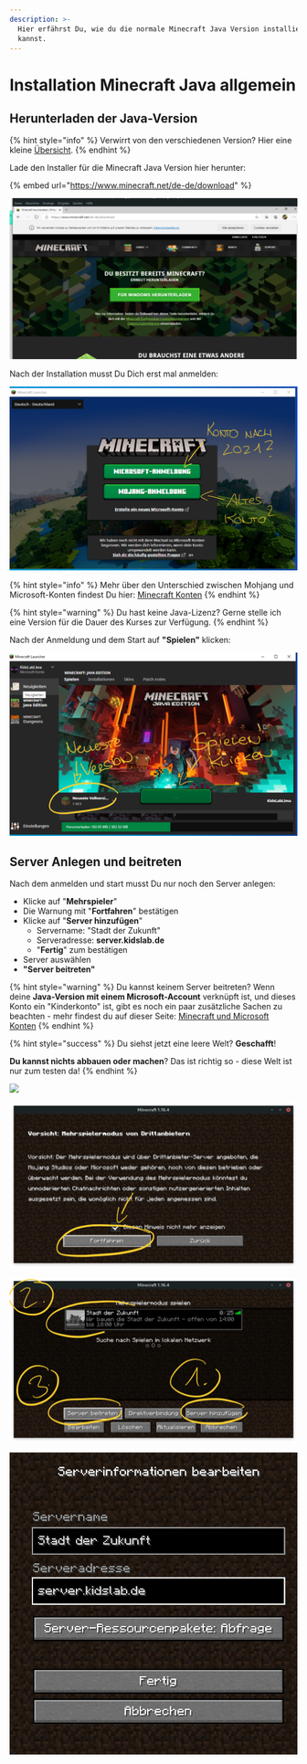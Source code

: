 ```yaml
---
description: >-
  Hier erfährst Du, wie du die normale Minecraft Java Version installieren
  kannst.
---
```


# Installation Minecraft Java allgemein

## Herunterladen der Java-Version

{% hint style="info" %}
Verwirrt von den verschiedenen Version? Hier eine kleine [Übersicht](minecraft-versionen.md).
{% endhint %}

Lade den Installer für die Minecraft Java Version hier herunter:

{% embed url="https://www.minecraft.net/de-de/download" %}

![](../../.gitbook/assets/java-1-download.png)

Nach der Installation musst Du Dich erst mal anmelden:

![](../../.gitbook/assets/java-2-anmeldung.png)

{% hint style="info" %}
Mehr über den Unterschied zwischen Mohjang und Microsoft-Konten findest Du hier: [Minecraft Konten](minecraft-und-microsoft-konten.md)
{% endhint %}

{% hint style="warning" %}
Du hast keine Java-Lizenz? Gerne stelle ich eine Version für die Dauer des Kurses zur Verfügung.
{% endhint %}

Nach der Anmeldung und dem Start auf **"Spielen"** klicken:

![](../../.gitbook/assets/java-4.png)

## Server Anlegen und beitreten

Nach dem anmelden und start musst Du nur noch den Server anlegen:

* Klicke auf "**Mehrspieler**"
* Die Warnung mit "**Fortfahren**" bestätigen
* Klicke auf "**Server hinzufügen**"
  * Servername: "Stadt der Zukunft"
  * Serveradresse: **server.kidslab.de**
  * "**Fertig**" zum bestätigen
* Server auswählen
* **"Server beitreten"** &#x20;

{% hint style="warning" %}
Du kannst keinem Server beitreten? Wenn deine **Java-Version mit einem Microsoft-Account** verknüpft ist, und dieses Konto ein "Kinderkonto" ist, gibt es noch ein paar zusätzliche Sachen zu beachten - mehr findest du auf dieser Seite: [Minecraft und Microsoft Konten](minecraft-und-microsoft-konten.md)
{% endhint %}

{% hint style="success" %}
Du siehst jetzt eine leere Welt? **Geschafft**!

**Du kannst nichts abbauen oder machen**? Das ist richtig so - diese Welt ist nur zum testen da!
{% endhint %}

![](../../.gitbook/assets/java-5-mehrspieler.png)

![](../../.gitbook/assets/java-6-warnung.png)

![](../../.gitbook/assets/java-9-beitreten.png)

![](../../.gitbook/assets/java-8-server-anlegen.png)

